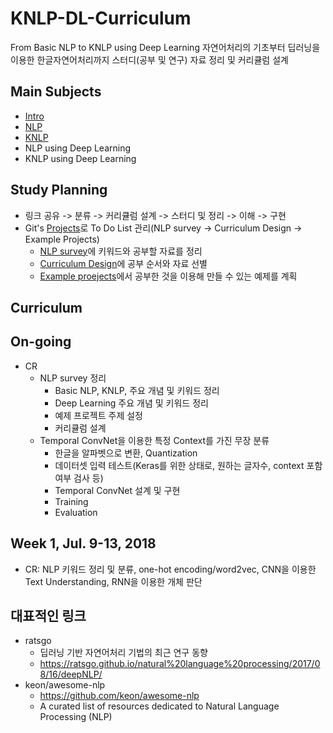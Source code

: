# KNLP-DL-Curriculum
From Basic NLP to KNLP using Deep Learning
자연어처리의 기초부터 딥러닝을 이용한 한글자연어처리까지 스터디(공부 및 연구) 자료 정리 및 커리큘럼 설계

## Main Subjects
- [Intro](mds/INTRO.md)
- [NLP](mds/NLP.md)
- [KNLP](mds/KNLP.md)
- NLP using Deep Learning
- KNLP using Deep Learning

## Study Planning
- 링크 공유 -> 분류 -> 커리큘럼 설계 -> 스터디 및 정리 -> 이해 -> 구현
- Git's [Projects](https://github.com/seriousmac/KNLP-DL-Curriculum/projects)로 To Do List 관리(NLP survey -> Curriculum Design -> Example Projects)
  - [NLP survey](https://github.com/seriousmac/KNLP-DL-Curriculum/projects/1)에 키워드와 공부할 자료를 정리
  - [Curriculum Design](https://github.com/seriousmac/KNLP-DL-Curriculum/projects/2)에 공부 순서와 자료 선별
  - [Example proejects](https://github.com/seriousmac/KNLP-DL-Curriculum/projects/3)에서 공부한 것을 이용해 만들 수 있는 예제를 계획

## Curriculum

## On-going
- CR
  - NLP survey 정리
    - Basic NLP, KNLP, 주요 개념 및 키워드 정리
    - Deep Learning 주요 개념 및 키워드 정리
    - 예제 프로젝트 주제 설정
    - 커리큘럼 설계
  - Temporal ConvNet을 이용한 특정 Context를 가진 무장 분류
    - 한글을 알파벳으로 변환, Quantization
    - 데이터셋 입력 테스트(Keras를 위한 상태로, 원하는 글자수, context 포함 여부 검사 등)
    - Temporal ConvNet 설계 및 구현
    - Training
    - Evaluation

## Week 1, Jul. 9-13, 2018
- CR: NLP 키워드 정리 및 분류, one-hot encoding/word2vec, CNN을 이용한 Text Understanding, RNN을 이용한 개체 판단

## 대표적인 링크
- ratsgo
  - 딥러닝 기반 자연어처리 기법의 최근 연구 동향
  - https://ratsgo.github.io/natural%20language%20processing/2017/08/16/deepNLP/
- keon/awesome-nlp
  - https://github.com/keon/awesome-nlp
  - A curated list of resources dedicated to Natural Language Processing (NLP)
